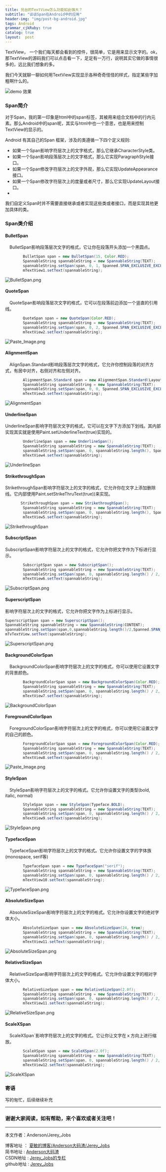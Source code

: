 ```yaml
---
title: 兄台的TextView怎么功能如此强大？
subtitle: "谈谈Span在Android中的应用"
header-img: "img/post-bg-android.jpg"
tags: Android
grammar_cjkRuby: true
catalog: true
layout:  post
---
```


TextView， 一个我们每天都会看到的控件，很简单，它是用来显示文字的。ok，那TextView的源码我们可以点击看一下，足足有一万行，说明其实它做的事情很多的，远比我们想象的多。

我们今天就聊一聊如何用TextView实现显示各种奇奇怪怪的样式，指定某些字加粗啊什么的。

![ demo 效果](http://upload-images.jianshu.io/upload_images/2305881-832e58c334c54001.png?imageMogr2/auto-orient/strip%7CimageView2/2/w/1240)

### Span简介

对于Span，我的第一印象是html中的span标签，其被用来组合文档中的行内元素。那么Android中的span呢，其实与html中也一个意思，也是用来控制TextView的显示的。

Android 有其自己的Span 框架，涉及的类遵循一下四个定义规则:

- 如果一个Span影响字符层次上的文字格式，那么它继承CharacterStyle类。
- 如果一个Span影响段落层次上的文字格式，那么它实现ParagraphStyle接口。
- 如果一个Span修改字符层次上的文字外观，那么它实现UpdateAppearance接口。
- 如果一个Span修改字符层次上的度量或者尺寸，那么它实现UpdateLayout接口。
- 
我们自定义Span时并不需要直接继承或者实现这些类或者接口，而是实现其他更加具体的类。


### Span类介绍

#### BulletSpan
 BulletSpan影响段落层次文字的格式，它让你在段落开头添加一个黑圆点。

``` java
        BulletSpan span = new BulletSpan(15, Color.RED);
        SpannableString spannableString = new SpannableString(TEXT);
        spannableString.setSpan(span, 0, 1, Spanned.SPAN_EXCLUSIVE_EXCLUSIVE);
        mTextView1.setText(spannableString);
```

![BulletSpan.png](http://upload-images.jianshu.io/upload_images/2305881-0f3303f8dd9bf2b9.png?imageMogr2/auto-orient/strip%7CimageView2/2/w/1240)

#### QuoteSpan
 QuoteSpan影响段落层次文字的格式，它可以在段落前边添加一个竖直的引用线。

``` java
        QuoteSpan span = new QuoteSpan(Color.RED);
        SpannableString spannableString = new SpannableString(TEXT);
        spannableString.setSpan(span, 0, 2, Spanned.SPAN_EXCLUSIVE_EXCLUSIVE);
        mTextView2.setText(spannableString);
```

![Paste_Image.png](http://upload-images.jianshu.io/upload_images/2305881-6c92416eb838bbef.png?imageMogr2/auto-orient/strip%7CimageView2/2/w/1240)

#### AlignmentSpan
 AlignSpan.Standard影响段落层次文字的格式，它允许你控制段落的对齐方式，有居中对齐，右侧对齐和左侧对齐。

``` java
        AlignmentSpan.Standard span = new AlignmentSpan.Standard(Layout.Alignment.ALIGN_CENTER);
        SpannableString spannableString = new SpannableString(TEXT);
        spannableString.setSpan(span, 0, 0, Spanned.SPAN_EXCLUSIVE_EXCLUSIVE);
        mTextView3.setText(spannableString);
```

![AlignmentSpan](http://upload-images.jianshu.io/upload_images/2305881-f3d39299f39da7e8.png?imageMogr2/auto-orient/strip%7CimageView2/2/w/1240)

#### UnderlineSpan
UnderlineSpan影响字符层次文字的格式，它可以在文字下方添加下划线。其内部实现其实就是使用Paint.setUnderlineText(true)实现的。

``` java
        UnderlineSpan span = new UnderlineSpan();
        SpannableString spannableString = new SpannableString(TEXT);
        spannableString.setSpan(span, 0, spannableString.length(), Spanned.SPAN_EXCLUSIVE_EXCLUSIVE);
        mTextView4.setText(spannableString);
```

![UnderlineSpan](http://upload-images.jianshu.io/upload_images/2305881-f76bf556f9c89076.png?imageMogr2/auto-orient/strip%7CimageView2/2/w/1240)

#### StrikethroughSpan
StrikethroughSpan影响字符层次上的文字的格式，它允许你在文字上添加删除线。它内部使用Paint.setStrikeThruText(true))来实现。

``` java
       StrikethroughSpan span = new StrikethroughSpan();
        SpannableString spannableString = new SpannableString(TEXT);
        spannableString.setSpan(span, 0, spannableString.length(), Spanned.SPAN_EXCLUSIVE_EXCLUSIVE);
        mTextView5.setText(spannableString);
```


![StrikethroughSpan](http://upload-images.jianshu.io/upload_images/2305881-585ddf68ccb661eb.png?imageMogr2/auto-orient/strip%7CimageView2/2/w/1240)

#### SubscriptSpan
SubscriptSpan影响字符层次上的文字的格式，它允许你把文字作为下标进行显示。

``` java
        SubscriptSpan span = new SubscriptSpan();
        SpannableString spannableString = new SpannableString(TEXT);
        spannableString.setSpan(span, 0, spannableString.length() / 2, Spanned.SPAN_EXCLUSIVE_EXCLUSIVE);
        mTextView6.setText(spannableString);
```
![SubscriptSpan.png](http://upload-images.jianshu.io/upload_images/2305881-4090f9373ad31cd5.png?imageMogr2/auto-orient/strip%7CimageView2/2/w/1240)

#### SuperscriptSpan
影响字符层次上的文字的格式，它允许你把文字作为上标进行显示。

``` java
SuperscriptSpan span = new SuperscriptSpan();
SpannableString spannableString = new SpannableString(CONTENT);
spannableString.setSpan(span,0,spannableString.length()/2,Spanned.SPAN_EXCLUSIVE_EXCLUSIVE);
mTvTextView.setText(spannableString);
```

![SuperscriptSpan.png](http://upload-images.jianshu.io/upload_images/2305881-0756eeff9291f4a7.png?imageMogr2/auto-orient/strip%7CimageView2/2/w/1240)

#### BackgroundColorSpan
 BackgroundColorSpan影响字符层次上的文字的格式，你可以使用它设置文字的背景颜色。

``` java
        BackgroundColorSpan span = new BackgroundColorSpan(Color.RED);
        SpannableString spannableString = new SpannableString(TEXT);
        spannableString.setSpan(span, 0, spannableString.length() / 2, Spanned.SPAN_EXCLUSIVE_EXCLUSIVE);
        mTextView7.setText(spannableString);
```

![BackgroundColorSpan](http://upload-images.jianshu.io/upload_images/2305881-fdfebfd1c4b5218e.png?imageMogr2/auto-orient/strip%7CimageView2/2/w/1240)

#### ForegroundColorSpan
 ForegroundColorSpan影响字符层次上的文字的格式，你可以使用它设置文字的自己的颜色。

``` java
        ForegroundColorSpan span = new ForegroundColorSpan(Color.RED);
        SpannableString spannableString = new SpannableString(TEXT);
        spannableString.setSpan(span, 0, spannableString.length() / 2, Spanned.SPAN_EXCLUSIVE_EXCLUSIVE);
        mTextView8.setText(spannableString);
```

![Paste_Image.png](http://upload-images.jianshu.io/upload_images/2305881-10f85f2477701927.png?imageMogr2/auto-orient/strip%7CimageView2/2/w/1240)

#### StyleSpan
 StyleSpan影响字符层次上的文字的格式。它允许你设置文字的类型(bold, italic, normal)

``` java
        StyleSpan span = new StyleSpan(Typeface.BOLD);
        SpannableString spannableString = new SpannableString(TEXT);
        spannableString.setSpan(span, 0, spannableString.length() / 2, Spanned.SPAN_EXCLUSIVE_EXCLUSIVE);
        mTextView9.setText(spannableString);
```

![StyleSpan.png](http://upload-images.jianshu.io/upload_images/2305881-1b9a3a130351b4ca.png?imageMogr2/auto-orient/strip%7CimageView2/2/w/1240)

#### TypefaceSpan
 TypefaceSpan影响字符层次上的文字的格式。它允许你设置文字的字体族(monospace, serif等)

``` java
        TypefaceSpan span = new TypefaceSpan("serif");
        SpannableString spannableString = new SpannableString(TEXT);
        spannableString.setSpan(span, 0, spannableString.length() / 2, Spanned.SPAN_EXCLUSIVE_EXCLUSIVE);
        mTextView10.setText(spannableString);
```
![TypefaceSpan.png](http://upload-images.jianshu.io/upload_images/2305881-091807e4c4c267c5.png?imageMogr2/auto-orient/strip%7CimageView2/2/w/1240)

#### AbsoluteSizeSpan
 AbsoluteSizeSpan影响字符层次上的文字的格式。它允许你设置文字的绝对字体大小。

``` java
        AbsoluteSizeSpan span = new AbsoluteSizeSpan(24, true);
        SpannableString spannableString = new SpannableString(TEXT);
        spannableString.setSpan(span, 0, spannableString.length() / 2, Spanned.SPAN_EXCLUSIVE_EXCLUSIVE);
        mTextView11.setText(spannableString);
```

![AbsoluteSizeSpan.png](http://upload-images.jianshu.io/upload_images/2305881-d8f4c3a2df843bce.png?imageMogr2/auto-orient/strip%7CimageView2/2/w/1240)


#### RelativeSizeSpan
 RelativeSizeSpan影响字符层次上的文字的格式。它允许你设置文字的相对字体大小。

``` java
        RelativeSizeSpan span = new RelativeSizeSpan(2.0f);
        SpannableString spannableString = new SpannableString(TEXT);
        spannableString.setSpan(span, 0, spannableString.length() / 2, Spanned.SPAN_EXCLUSIVE_EXCLUSIVE);
        mTextView11.setText(spannableString);
```

![RelativeSizeSpan.png](http://upload-images.jianshu.io/upload_images/2305881-b09dbb34596d3db5.png?imageMogr2/auto-orient/strip%7CimageView2/2/w/1240)


#### ScaleXSpan
&emsp;ScaleXSpan`影响字符层次上的文字的格式。它让你让文字在ｘ方向上进行缩放。

``` java
        ScaleXSpan span = new ScaleXSpan(2.0f);
        SpannableString spannableString = new SpannableString(TEXT);
        spannableString.setSpan(span, 0, spannableString.length() / 2, Spanned.SPAN_EXCLUSIVE_EXCLUSIVE);
        mTextView12.setText(spannableString);
```


![ScaleXSpan](http://upload-images.jianshu.io/upload_images/2305881-4881773fb60619e2.png?imageMogr2/auto-orient/strip%7CimageView2/2/w/1240)


### 寄语

写的匆忙，后续继续补充

 
 ----------

### 谢谢大家阅读，如有帮助，来个喜欢或者关注吧！

 ----------
 本文作者：Anderson/Jerey_Jobs 

 博客地址   ： [夏敏的博客/Anderson大码渣/Jerey_Jobs][1] <br>
 简书地址   :  [Anderson大码渣][2] <br>
 CSDN地址   :  [Jerey_Jobs的专栏][3] <br>
 github地址 :  [Jerey_Jobs][4]
 


  [1]: http://jerey.cn/
  [2]: http://www.jianshu.com/users/016a5ba708a0/latest_articles
  [3]: http://blog.csdn.net/jerey_jobs
  [4]: https://github.com/Jerey-Jobs